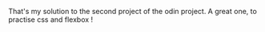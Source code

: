 That's my solution to the second project of the odin project. A great one, to practise css and flexbox !
